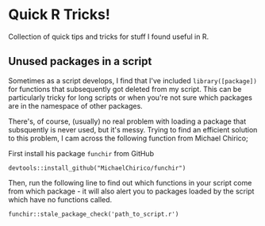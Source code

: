 # Quick R Tricks!

Collection of quick tips and tricks for stuff I found useful in R.

## Unused packages in a script
Sometimes as a script develops, I find that I've included `library([package])` for functions that subsequently got deleted from my script.  This can be particularly tricky for long scripts or when you're not sure which packages are in the namespace of other packages.  

There's, of course, (usually) no real problem with loading a package that subsquently is never used, but it's messy.  Trying to find an efficient solution to this problem, I cam across the following function from Michael Chirico;

First install his package `funchir` from GitHub
```
devtools::install_github("MichaelChirico/funchir")
```

Then, run the following line to find out which functions in your script come from which package - it will also alert you to packages loaded by the script which have no functions called.

```
funchir::stale_package_check('path_to_script.r')
```
